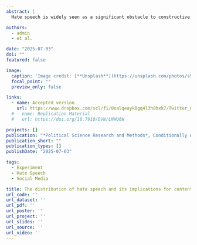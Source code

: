 ```yaml
---
abstract: |
  Hate speech is widely seen as a significant obstacle to constructive online discourse, but the most effective strategies to mitigate its effects remain unclear. We claim that understanding its distribution across users is key to developing and evaluating effective content moderation strategies. We address this missing link by first examining the distribution of hate speech in five original datasets that collect user-generated posts across multiple platforms (social media and online newspapers) and countries (Switzerland and the United States). Across these diverse samples, the vast majority of hate speech is produced by a small fraction of users. Second, results from a pre-registered field experiment on Twitter indicate that counterspeech strategies obtain only small reductions of future hate speech, mainly because this approach proves ineffective against the most prolific contributors of hate. These findings suggest that complementary content moderation strategies may be necessary to effectively address the problem.

authors:
  - admin
  - et al.

date: "2025-07-03"
doi: ""
featured: false

image:
  caption: 'Image credit: [**Unsplash**](https://unsplash.com/photos/s9CC2SKySJM)'
  focal_point: ""
  preview_only: false

links:
  - name: Accepted version
    url: https://www.dropbox.com/scl/fi/0oalqeayk0gq4l3h0hxk7/Twitter_CH_RR.pdf?rlkey=ktq8vqjj5d0xaacp78vfzr6px&st=b7snrpsu&dl=0
  # - name: Replication Material
  #   url: https://doi.org/10.7910/DVN/LNWU6W

projects: []
publication: "*Political Science Research and Methods*, Conditionally Accepted"
publication_short: ""
publication_types: []
publishDate: "2025-07-03"

tags: 
  - Experiment
  - Hate Speech
  - Social Media

title: The distribution of hate speech and its implications for content moderation
url_code: ''
url_dataset: ''
url_pdf: ''
url_poster: ''
url_project: ''
url_slides: ''
url_source: ''
url_video: ''
---
```

